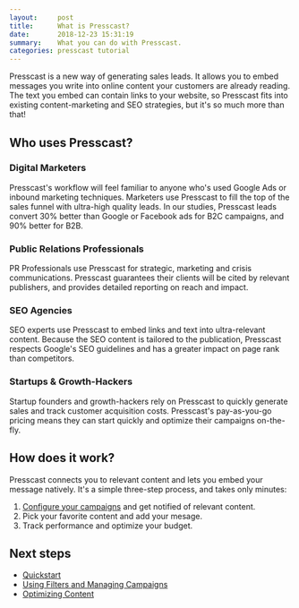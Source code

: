 ```yaml
---
layout:     post
title:      What is Presscast?
date:       2018-12-23 15:31:19
summary:    What you can do with Presscast.
categories: presscast tutorial
---
```


Presscast is a new way of generating sales leads.  It allows you to embed messages you write into online content your customers are already reading.  The text you embed can contain links to your website, so Presscast fits into existing content-marketing and SEO strategies, but it's so much more than that!

## Who uses Presscast?

### Digital Marketers

Presscast's workflow will feel familiar to anyone who's used Google Ads or inbound marketing techniques. Marketers use Presscast to fill the top of the sales funnel with ultra-high quality leads.  In our studies, Presscast leads convert 30% better than Google or Facebook ads for B2C campaigns, and 90% better for B2B.

### Public Relations Professionals

PR Professionals use Presscast for strategic, marketing and crisis communications.  Presscast guarantees their clients will be cited by relevant publishers, and provides detailed reporting on reach and impact.

### SEO Agencies

SEO experts use Presscast to embed links and text into ultra-relevant content.  Because the SEO content is tailored to the publication, Presscast respects Google's SEO guidelines and has a greater impact on page rank than competitors.

### Startups & Growth-Hackers

Startup founders and growth-hackers rely on Presscast to quickly generate sales and track customer acquisition costs.  Presscast's pay-as-you-go pricing means they can start quickly and optimize their campaigns on-the-fly.

## How does it work?

Presscast connects you to relevant content and lets you embed your message natively.  It's a simple three-step process, and takes only minutes:

1. [Configure your campaigns](2018-12-23-campaign.md) and get notified of relevant content.
2. Pick your favorite content and add your mesage.
3. Track performance and optimize your budget.

## Next steps

- [Quickstart](2018-12-23-quickstart.md)
- [Using Filters and Managing Campaigns](2018-12-23-campaign.md)
- [Optimizing Content](2018-12-23-optimize.md)
